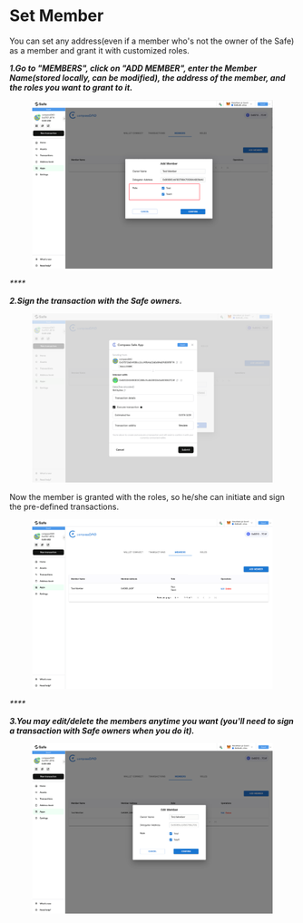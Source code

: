 # Set Member

You can set any address(even if a member who's not the owner of the Safe) as a member and grant it with customized roles. &#x20;

_**1.Go to "MEMBERS", click on "ADD MEMBER", enter the Member Name(stored locally, can be modified), the address of the member, and the roles you want to grant to it.**_

<figure><img src="../../.gitbook/assets/image (26).png" alt=""><figcaption></figcaption></figure>

_****_

_**2.Sign the transaction with the Safe owners.**_

<figure><img src="../../.gitbook/assets/image (25).png" alt=""><figcaption></figcaption></figure>

Now the member is granted with the roles, so he/she can initiate and sign the pre-defined transactions.

<figure><img src="../../.gitbook/assets/image (34).png" alt=""><figcaption></figcaption></figure>

_****_

_**3.You may edit/delete the members anytime you want (you'll need to sign a transaction with Safe owners when you do it).**_

<figure><img src="../../.gitbook/assets/image (5).png" alt=""><figcaption></figcaption></figure>
